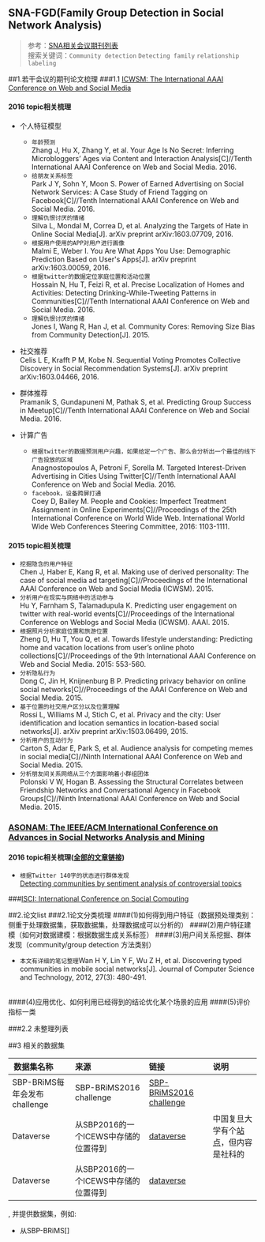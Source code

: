 
## SNA-FGD(Family Group Detection in Social Network Analysis)<br>

> 参考：[SNA相关会议期刊列表](https://github.com/Tulongf/awesome-CA/blob/master/jclist.md)<br>
搜索关键词：`Community detection` `Detecting family`  `relationship labeling`

##1.若干会议的期刊论文梳理
###1.1 [ICWSM: The International AAAI Conference on Web and Social Media](http://icwsm.org/2017/index.php)
#### 2016 topic相关梳理
* 个人特征模型<br>
  * `年龄预测`<br>
Zhang J, Hu X, Zhang Y, et al. Your Age Is No Secret: Inferring Microbloggers’ Ages via Content and Interaction Analysis[C]//Tenth International AAAI Conference on Web and Social Media. 2016.<br>
  * `给朋友关系标签`<br>
 Park J Y, Sohn Y, Moon S. Power of Earned Advertising on Social Network Services: A Case Study of Friend Tagging on Facebook[C]//Tenth International AAAI Conference on Web and Social Media. 2016.<br>
  * `理解仇恨讨厌的情绪`<br>Silva L, Mondal M, Correa D, et al. Analyzing the Targets of Hate in Online Social Media[J]. arXiv preprint arXiv:1603.07709, 2016.<br>
  * `根据用户使用的APP对用户进行画像`<br>Malmi E, Weber I. You Are What Apps You Use: Demographic Prediction Based on User's Apps[J]. arXiv preprint arXiv:1603.00059, 2016.<br>
  * `根据twitter的数据定位家庭位置和活动位置`<br>Hossain N, Hu T, Feizi R, et al. Precise Localization of Homes and Activities: Detecting Drinking-While-Tweeting Patterns in Communities[C]//Tenth International AAAI Conference on Web and Social Media. 2016.<br>
  * `理解仇恨讨厌的情绪`<br>Jones I, Wang R, Han J, et al. Community Cores: Removing Size Bias from Community Detection[J]. 2015.<br>

* 社交推荐<br>
Celis L E, Krafft P M, Kobe N. Sequential Voting Promotes Collective Discovery in Social Recommendation Systems[J]. arXiv preprint arXiv:1603.04466, 2016.

* 群体推荐<br>
Pramanik S, Gundapuneni M, Pathak S, et al. Predicting Group Success in Meetup[C]//Tenth International AAAI Conference on Web and Social Media. 2016.

* 计算广告<br>
  * `根据twitter的数据预测用户兴趣，如果给定一个广告、那么会分析出一个最佳的线下广告投放的区域`<br>Anagnostopoulos A, Petroni F, Sorella M. Targeted Interest-Driven Advertising in Cities Using Twitter[C]//Tenth International AAAI Conference on Web and Social Media. 2016.<br>
  * `facebook，设备跨屏打通`<br>Coey D, Bailey M. People and Cookies: Imperfect Treatment Assignment in Online Experiments[C]//Proceedings of the 25th International Conference on World Wide Web. International World Wide Web Conferences Steering Committee, 2016: 1103-1111.

#### 2015 topic相关梳理
* `挖掘隐含的用户特征`<br>Chen J, Haber E, Kang R, et al. Making use of derived personality: The case of social media ad targeting[C]//Proceedings of the International AAAI Conference on Web and Social Media (ICWSM). 2015.<br>
* `分析用户在现实与网络中的活动参与`<br>Hu Y, Farnham S, Talamadupula K. Predicting user engagement on twitter with real-world events[C]//Proceedings of the International Conference on Weblogs and Social Media (ICWSM). AAAI. 2015.<br>
* `根据照片分析家庭位置和旅游位置`<br>Zheng D, Hu T, You Q, et al. Towards lifestyle understanding: Predicting home and vacation locations from user’s online photo collections[C]//Proceedings of the 9th International AAAI Conference on Web and Social Media. 2015: 553-560.
* `分析隐私行为`<br>Dong C, Jin H, Knijnenburg B P. Predicting privacy behavior on online social networks[C]//Proceedings of the AAAI Conference on Web and Social Media. 2015.
* `基于位置的社交用户区分以及位置理解`<br>Rossi L, Williams M J, Stich C, et al. Privacy and the city: User identification and location semantics in location-based social networks[J]. arXiv preprint arXiv:1503.06499, 2015.
* `分析用户的互动行为`<br>Carton S, Adar E, Park S, et al. Audience analysis for competing memes in social media[C]//Ninth International AAAI Conference on Web and Social Media. 2015.
* `分析朋友间关系网络从三个方面影响着小群组团体`<br>Polonski V W, Hogan B. Assessing the Structural Correlates between Friendship Networks and Conversational Agency in Facebook Groups[C]//Ninth International AAAI Conference on Web and Social Media. 2015.

### [ASONAM: The IEEE/ACM International Conference on Advances in Social Networks Analysis and Mining](http://sbp-brims.org/2016/acceptedpapers/)
#### 2016 topic相关梳理([全部的文章链接](http://sbp-brims.org/2016/acceptedpapers/))
* `根据Twitter 140字的状态进行群体发现`<br>[Detecting communities by sentiment analysis of controversial topics](http://sbp-brims.org/2016/program/F_430pm.pdf)<br>

###[ISCI: International Conference on Social Computing](http://sbp-brims.org/2016/)



##2.论文list
###2.1论文分类梳理
####(1)如何得到用户特征（数据预处理类别：侧重于处理数据集，获取数据集，处理数据成可以分析的）
####(2)用户特征建模（如何对数据建模：根据数据生成关系标签）
####(3)用户间关系挖掘、群体发现（community/group detection 方法类别）
* `本文有详细的笔记整理`Wan H Y, Lin Y F, Wu Z H, et al. Discovering typed communities in mobile social networks[J]. Journal of Computer Science and Technology, 2012, 27(3): 480-491.<br><br>

      
####(4)应用优化、如何利用已经得到的结论优化某个场景的应用
####(5)评价指标一类

###2.2 未整理列表

##3 相关的数据集<br>

| 数据集名称        | 来源           | 链接  | 说明       |
| ------------- |:-------------| :-----|:-------------|
| SBP-BRiMS每年会发布challenge      | SBP-BRiMS2016 challenge | [SBP-BRiMS2016 challenge](http://sbp-brims.org/2016/challenge/) ||
| Dataverse    | 从SBP2016的一个ICEWS中存储的位置得到 | [dataverse](https://dataverse.harvard.edu/) | 中国复旦大学有个[站点](http://dvn.fudan.edu.cn/dvn/)，但内容是社科的 |
| Dataverse    | 从SBP2016的一个ICEWS中存储的位置得到 | [dataverse](https://dataverse.harvard.edu/) | |

, 并提供数据集，例如:
* 从SBP-BRiMS[]
